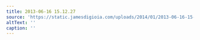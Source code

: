 ```yaml
---
title: 2013-06-16 15.12.27
source: 'https://static.jamesdigioia.com/uploads/2014/01/2013-06-16-15-12-27-scaled.jpg'
altText: ''
caption: ''
---
```


